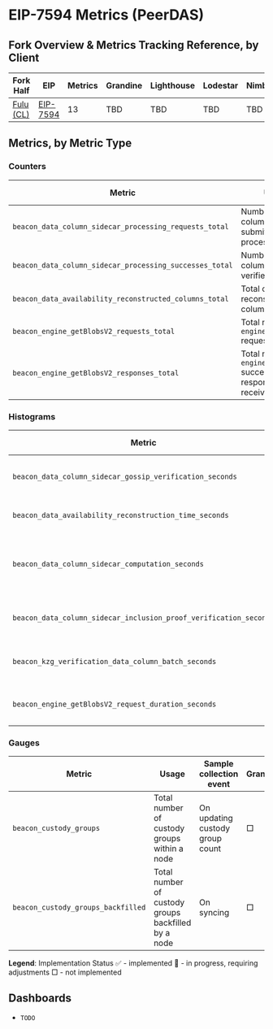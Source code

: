 # EIP-7594 Metrics (PeerDAS)

## Fork Overview & Metrics Tracking Reference, by Client

| Fork Half | EIP | Metrics | Grandine | Lighthouse | Lodestar | Nimbus | Prysm | Teku |
|-----------|-----|--------- | -------- | ---------- | -------- | ------ | ----- | ---- |
| [Fulu (CL)](fusaka-cl-index.md) | [EIP-7594](https://eips.ethereum.org/EIPS/eip-7594)  | 13  | TBD | TBD | TBD | TBD | TBD | TBD |

## Metrics, by Metric Type

### Counters

| Metric | Usage | Sample collection event | Grandine | Lighthouse | Lodestar | Nimbus | Prysm | Teku |
|--------|-------|-------------------------|----------|------------|----------|--------|-------|------|
| `beacon_data_column_sidecar_processing_requests_total` | Number of data column sidecars submitted for processing | On data column sidecar gossip verification | □ | □ | □ | □ | □ | □ |
| `beacon_data_column_sidecar_processing_successes_total` | Number of data column sidecars verified for gossip | On data column sidecar gossip verification | □ | □ | □ | □ | □ | □ |
| `beacon_data_availability_reconstructed_columns_total` | Total count of reconstructed columns | On data column kzg verification | □ | □ | □ | □ | □ | □ |
| `beacon_engine_getBlobsV2_requests_total` | Total number of `engine_getBlobsV2` requests sent | On sending `engine_getBlobsV2` requests | □ | □ | □ | □ | □ | □ |
| `beacon_engine_getBlobsV2_responses_total` | Total number of `engine_getBlobsV2` successful responses received | On receiving `engine_getBlobsV2` responses | □ | □ | □ | □ | □ | □ |

### Histograms

| Metric | Usage | Sample collection event | Grandine | Lighthouse | Lodestar | Nimbus | Prysm | Teku |
|--------|-------|-------------------------|----------|------------|----------|--------|-------|------|
| `beacon_data_column_sidecar_gossip_verification_seconds` | Full runtime of data column sidecars gossip verification | On data column sidecar gossip verification | □ | □ | □ | □ | □ | □ |
| `beacon_data_availability_reconstruction_time_seconds` | Time taken to reconstruct columns | On data column kzg verification | □ | □ | □ | □ | □ | □ |
| `beacon_data_column_sidecar_computation_seconds` | Time taken to compute data column sidecar, including cells, proofs and inclusion proof | On data column sidecar computation | □ | □ | □ | □ | □ | □ |
| `beacon_data_column_sidecar_inclusion_proof_verification_seconds` | Time taken to verify data column sidecar inclusion proof | On data column sidecar inclusion proof verification | □ | □ | □ | □ | □ | □ |
| `beacon_kzg_verification_data_column_batch_seconds` | Runtime of batched data column kzg verification | On batched data column kzg verification | □ | □ | □ | □ | □ | □ |
| `beacon_engine_getBlobsV2_request_duration_seconds` | Duration of `engine_getBlobsV2` requests | On `engine_getBlobsV2` request completion | □ | □ | □ | □ | □ | □ |

### Gauges

| Metric | Usage | Sample collection event | Grandine | Lighthouse | Lodestar | Nimbus | Prysm | Teku |
|--------|-------|-------------------------|----------|------------|----------|--------|-------|------|
| `beacon_custody_groups` | Total number of custody groups within a node | On updating custody group count | □ | □ | □ | □ | □ | □ |
| `beacon_custody_groups_backfilled` | Total number of custody groups backfilled by a node | On syncing | □ | □ | □ | □ | □ | □ |


**Legend**: Implementation Status
✅ - implemented
📝 - in progress, requiring adjustments
□ - not implemented

## Dashboards
- `TODO`
